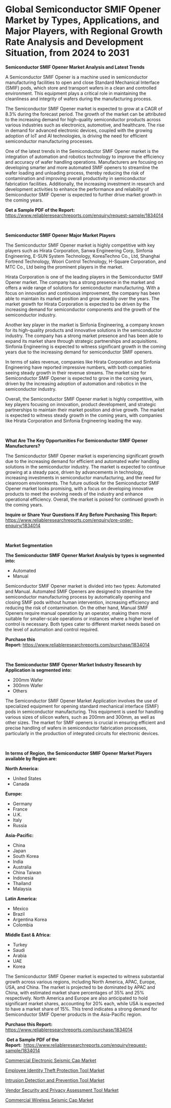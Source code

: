 <p><h1>Global Semiconductor SMIF Opener Market by Types, Applications, and Major Players, with Regional Growth Rate Analysis and Development Situation, from 2024 to 2031</h1></p><p><strong>Semiconductor SMIF Opener Market Analysis and Latest Trends</strong></p>
<p><p>A Semiconductor SMIF Opener is a machine used in semiconductor manufacturing facilities to open and close Standard Mechanical Interface (SMIF) pods, which store and transport wafers in a clean and controlled environment. This equipment plays a critical role in maintaining the cleanliness and integrity of wafers during the manufacturing process.</p><p>The Semiconductor SMIF Opener market is expected to grow at a CAGR of 8.3% during the forecast period. The growth of the market can be attributed to the increasing demand for high-quality semiconductor products across various industries such as electronics, automotive, and healthcare. The rise in demand for advanced electronic devices, coupled with the growing adoption of IoT and AI technologies, is driving the need for efficient semiconductor manufacturing processes.</p><p>One of the latest trends in the Semiconductor SMIF Opener market is the integration of automation and robotics technology to improve the efficiency and accuracy of wafer handling operations. Manufacturers are focusing on developing smarter and more automated SMIF openers to streamline the wafer loading and unloading process, thereby reducing the risk of contamination and improving overall productivity in semiconductor fabrication facilities. Additionally, the increasing investment in research and development activities to enhance the performance and reliability of Semiconductor SMIF Opener is expected to further drive market growth in the coming years.</p></p>
<p><strong>Get a Sample PDF of the Report:&nbsp;</strong> <a href="https://www.reliableresearchreports.com/enquiry/request-sample/1834014">https://www.reliableresearchreports.com/enquiry/request-sample/1834014</a></p>
<p>&nbsp;</p>
<p><strong>Semiconductor SMIF Opener Major Market Players</strong></p>
<p><p>The Semiconductor SMIF Opener market is highly competitive with key players such as Hirata Corporation, Sanwa Engineering Corp, Sinfonia Engineering, E-SUN System Technology, KoreaTechno Co., Ltd, Shanghai Fortrend Technology, Woori Control Technology, H-Square Corporation, and MTC Co., Ltd being the prominent players in the market.</p><p>Hirata Corporation is one of the leading players in the Semiconductor SMIF Opener market. The company has a strong presence in the market and offers a wide range of solutions for semiconductor manufacturing. With a focus on innovation and continuous improvement, the company has been able to maintain its market position and grow steadily over the years. The market growth for Hirata Corporation is expected to be driven by the increasing demand for semiconductor components and the growth of the semiconductor industry.</p><p>Another key player in the market is Sinfonia Engineering, a company known for its high-quality products and innovative solutions in the semiconductor industry. The company has a strong market presence and has been able to expand its market share through strategic partnerships and acquisitions. Sinfonia Engineering is expected to witness significant growth in the coming years due to the increasing demand for semiconductor SMIF openers.</p><p>In terms of sales revenue, companies like Hirata Corporation and Sinfonia Engineering have reported impressive numbers, with both companies seeing steady growth in their revenue streams. The market size for Semiconductor SMIF Opener is expected to grow in the coming years, driven by the increasing adoption of automation and robotics in the semiconductor industry.</p><p>Overall, the Semiconductor SMIF Opener market is highly competitive, with key players focusing on innovation, product development, and strategic partnerships to maintain their market position and drive growth. The market is expected to witness steady growth in the coming years, with companies like Hirata Corporation and Sinfonia Engineering leading the way.</p></p>
<p>&nbsp;</p>
<p><strong>What Are The Key Opportunities For Semiconductor SMIF Opener Manufacturers?</strong></p>
<p><p>The Semiconductor SMIF Opener market is experiencing significant growth due to the increasing demand for efficient and automated wafer handling solutions in the semiconductor industry. The market is expected to continue growing at a steady pace, driven by advancements in technology, increasing investments in semiconductor manufacturing, and the need for cleanroom environments. The future outlook for the Semiconductor SMIF Opener market looks promising, with a focus on developing innovative products to meet the evolving needs of the industry and enhance operational efficiency. Overall, the market is poised for continued growth in the coming years.</p></p>
<p><strong>Inquire or Share Your Questions If Any Before Purchasing This Report:</strong> <a href="https://www.reliableresearchreports.com/enquiry/pre-order-enquiry/1834014">https://www.reliableresearchreports.com/enquiry/pre-order-enquiry/1834014</a></p>
<p>&nbsp;</p>
<p><strong>Market Segmentation</strong></p>
<p><strong>The Semiconductor SMIF Opener Market Analysis by types is segmented into:</strong></p>
<p><ul><li>Automated</li><li>Manual</li></ul></p>
<p><p>Semiconductor SMIF Opener market is divided into two types: Automated and Manual. Automated SMIF Openers are designed to streamline the semiconductor manufacturing process by automatically opening and closing SMIF pods without human intervention, increasing efficiency and reducing the risk of contamination. On the other hand, Manual SMIF Openers require manual operation by an operator, making them more suitable for smaller-scale operations or instances where a higher level of control is necessary. Both types cater to different market needs based on the level of automation and control required.</p></p>
<p><strong>Purchase this Report:&nbsp;</strong><a href="https://www.reliableresearchreports.com/purchase/1834014">https://www.reliableresearchreports.com/purchase/1834014</a></p>
<p>&nbsp;</p>
<p><strong>The Semiconductor SMIF Opener Market Industry Research by Application is segmented into:</strong></p>
<p><ul><li>200mm Wafer</li><li>300mm Wafer</li><li>Others</li></ul></p>
<p><p>The Semiconductor SMIF Opener Market Application involves the use of specialized equipment for opening standard mechanical interface (SMIF) pods in semiconductor manufacturing. This equipment is used for handling various sizes of silicon wafers, such as 200mm and 300mm, as well as other sizes. The market for SMIF openers is crucial in ensuring efficient and precise handling of wafers in semiconductor fabrication processes, particularly in the production of integrated circuits for electronic devices.</p></p>
<p>&nbsp;</p>
<p><strong>In terms of Region, the Semiconductor SMIF Opener Market Players available by Region are:</strong></p>
<p>
    <p> <strong> North America: </strong>
        <ul>
            <li>United States</li>
            <li>Canada</li>
        </ul>
        </p> 
    <p> <strong> Europe: </strong>
        <ul>
            <li>Germany</li>
            <li>France</li>
            <li>U.K.</li>
            <li>Italy</li>
            <li>Russia</li>
        </ul>
        </p> 
    <p> <strong> Asia-Pacific: </strong>
        <ul>
            <li>China</li>
            <li>Japan</li>
            <li>South Korea</li>
            <li>India</li>
            <li>Australia</li>
            <li>China Taiwan</li>
            <li>Indonesia</li>
            <li>Thailand</li>
            <li>Malaysia</li>
        </ul>
        </p> 
    <p> <strong> Latin America: </strong>
        <ul>
            <li>Mexico</li>
            <li>Brazil</li>
            <li>Argentina Korea</li>
            <li>Colombia</li>
        </ul>
        </p> 
    <p> <strong> Middle East & Africa: </strong>
        <ul>
            <li>Turkey</li>
            <li>Saudi</li>
            <li>Arabia</li>
            <li>UAE</li>
            <li>Korea</li>
        </ul>
    </p>
    </p>
<p><p>The Semiconductor SMIF Opener market is expected to witness substantial growth across various regions, including North America, APAC, Europe, USA, and China. The market is projected to be dominated by APAC and China, with estimated market share percentages of 35% and 25% respectively. North America and Europe are also anticipated to hold significant market shares, accounting for 20% each, while USA is expected to have a market share of 15%. This trend indicates a strong demand for Semiconductor SMIF Opener products in the Asia-Pacific region.</p></p>
<p><strong>Purchase this Report: </strong><a href="https://www.reliableresearchreports.com/purchase/1834014">https://www.reliableresearchreports.com/purchase/1834014</a></p>
<p>&nbsp;<strong>Get a Sample PDF of the Report:&nbsp;&nbsp;</strong><a href="https://www.reliableresearchreports.com/enquiry/request-sample/1834014">https://www.reliableresearchreports.com/enquiry/request-sample/1834014</a></p>
<p><strong></strong></p>
<p><p><a href="https://issuu.com/reportprime-2/docs/commercial-electronic-seismic-cap-market-size-2030">Commercial Electronic Seismic Cap Market</a></p><p><a href="https://github.com/RichRobinson5/Market-Research-Report-List-3/blob/main/employee-identity-theft-protection-tool-market.md">Employee Identity Theft Protection Tool Market</a></p><p><a href="https://github.com/singletonthaxterkelliehr2df/Market-Research-Report-List-1/blob/main/intrusion-detection-and-prevention-tool-market.md">Intrusion Detection and Prevention Tool Market</a></p><p><a href="https://github.com/gdfhhhj/Market-Research-Report-List-3/blob/main/vendor-security-and-privacy-assessment-tool-market.md">Vendor Security and Privacy Assessment Tool Market</a></p><p><a href="https://issuu.com/reportprime-2/docs/commercial-wireless-seismic-cap-market-size-2030.p">Commercial Wireless Seismic Cap Market</a></p></p>